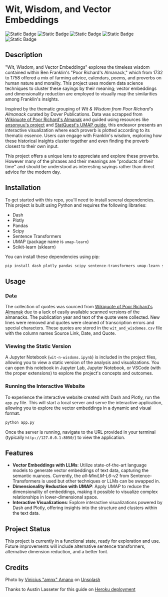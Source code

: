 # Wit, Wisdom, and Vector Embeddings

![Static Badge](https://img.shields.io/badge/Python-grey?logo=python) 
![Static Badge](https://img.shields.io/badge/Dash-grey?logo=plotly) 
![Static Badge](https://img.shields.io/badge/Plotly_Express-grey?logo=plotly)
![Static Badge](https://img.shields.io/badge/scikit--learn-grey?logo=scikitlearn)
![Static Badge](https://img.shields.io/badge/SentenceTransformers-grey)



## Description
"Wit, Wisdom, and Vector Embeddings" explores the timeless wisdom contained within Ben Franklin's "Poor Richard's Almanack," which from 1732 to 1758 offered a mix of farming advice, calendars, poems, and proverbs on human nature and morality. This project uses modern data science techniques to cluster these sayings by their meaning; vector embeddings and dimensionality reduction are employed to visually map the similarities among Franklin's insights.

Inspired by the thematic grouping of *Wit & Wisdom from Poor Richard's Almanack* curated by Dover Publications. Data was scrapped from [Wikiquote of Poor Richard's Almanak](https://en.m.wikiquote.org/wiki/Poor_Richard%27s_Almanack) and guided using resources like [ansonyuu's project](https://github.com/ansonyuu/matchmaking) and [StatQuest's UMAP guide](https://youtu.be/eN0wFzBA4Sc), this endeavor presents an interactive visualization where each proverb is plotted according to its thematic essence. Users can engage with Franklin's wisdom, exploring how these historical insights cluster together and even finding the proverb closest to their own input.

This project offers a unique lens to appreciate and explore these proverbs. However many of the phrases and their meanings are "products of their time" and should be understood as interesting sayings rather than direct advice for the modern day.

## Installation

To get started with this repo, you'll need to install several dependencies. This project is built using Python and requires the following libraries:

- Dash
- Plotly
- Pandas
- Scipy
- Sentence Transformers
- UMAP (package name is `umap-learn`)
- Scikit-learn (sklearn)

You can install these dependencies using pip:

```bash
pip install dash plotly pandas scipy sentence-transformers umap-learn scikit-learn
```

## Usage

### Data 
The collection of quotes was sourced from [Wikiquote of Poor Richard's Almanak](https://en.m.wikiquote.org/wiki/Poor_Richard%27s_Almanack) due to a lack of easily available scanned versions of the almanacks. The publication year and text of the quote were collected. New lines were removed and quotes were cleaned of transcription errors and special characters. These quotes are stored in the `wit_and_wisdomes.csv` file with the column names Source Link, Date, and Quote.

### Viewing the Static Version
A Jupyter Notebook (`wit-n-wisdoms.ipynb`) is included in the project files, allowing you to view a static version of the analysis and visualizations. You can open this notebook in Jupyter Lab, Jupyter Notebook, or VSCode (with the proper extensions) to explore the project's concepts and outcomes.

### Running the Interactive Website
To experience the interactive website created with Dash and Plotly, run the `app.py` file. This will start a local server and serve the interactive application, allowing you to explore the vector embeddings in a dynamic and visual format.

```bash
python app.py
```

Once the server is running, navigate to the URL provided in your terminal (typically `http://127.0.0.1:8050/`) to view the application.

## Features
- **Vector Embeddings with LLMs**: Utilize state-of-the-art language models to generate vector embeddings of text data, capturing the semantic nuances. Currently, the *all-MiniLM-L6-v2* from Sentence-Transformers is used but other techniques or LLMs can be swapped in.
- **Dimensionality Reduction with UMAP**: Apply UMAP to reduce the dimensionality of embeddings, making it possible to visualize complex relationships in lower-dimensional space.
- **Interactive Visualizations**: Explore interactive visualizations powered by Dash and Plotly, offering insights into the structure and clusters within the text data.

## Project Status
This project is currently in a functional state, ready for exploration and use. Future improvements will include alternative sentence transformers, alternative dimension reduction, and a better font.

## Credits
Photo by [Vinicius "amnx" Amano](https://unsplash.com/@viniciusamano?utm_content=creditCopyText&utm_medium=referral&utm_source=unsplash) on [Unsplash](https://unsplash.com/photos/yellow-and-white-christmas-tree-6ZwDvEabfmE?utm_content=creditCopyText&utm_medium=referral&utm_source=unsplash)

Thanks to Austin Lasseter for this guide on [Heroku deployment](https://austinlasseter.medium.com/how-to-deploy-a-simple-plotly-dash-app-to-heroku-622a2216eb73)
